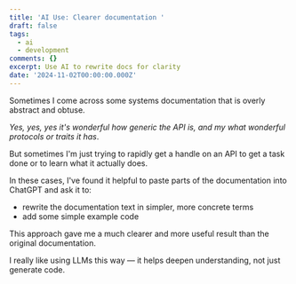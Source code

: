 ```yaml
---
title: 'AI Use: Clearer documentation '
draft: false
tags:
  - ai
  - development
comments: {}
excerpt: Use AI to rewrite docs for clarity
date: '2024-11-02T00:00:00.000Z'
---
```

Sometimes I come across some systems documentation that is overly abstract and obtuse.

*Yes, yes, yes it's wonderful how generic the API is, and my what wonderful protocols or traits it has*.

But sometimes I'm just trying to rapidly get a handle on an API to get a task done or to learn what it actually does.

In these cases, I've found it helpful to paste parts of the documentation into ChatGPT and ask it to:
- rewrite the documentation text in simpler, more concrete terms
- add some simple example code

This approach gave me a much clearer and more useful result than the original documentation.

I really like using LLMs this way — it helps deepen understanding, not just generate code.
